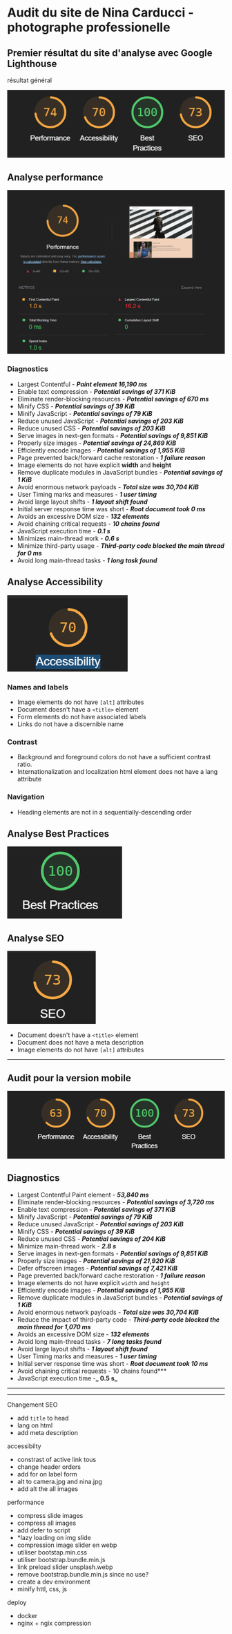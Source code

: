 # Audit du site de Nina Carducci - photographe professionelle

## Premier résultat du site d'analyse avec Google Lighthouse

résultat général

![alt text](image.png)

## Analyse performance

![alt text](image-1.png)

### Diagnostics

- Largest Contentful - **_Paint element 16,190 ms_**
- Enable text compression - **_Potential savings of 371 KiB_**
- Eliminate render-blocking resources - **_Potential savings of 670 ms_**
- Minify CSS - **_Potential savings of 39 KiB_**
- Minify JavaScript - **_Potential savings of 79 KiB_**
- Reduce unused JavaScript - **_Potential savings of 203 KiB_**
- Reduce unused CSS - **_Potential savings of 203 KiB_**
- Serve images in next-gen formats - **_Potential savings of 9,851 KiB_**
- Properly size images - **_Potential savings of 24,869 KiB_**
- Efficiently encode images - **_Potential savings of 1,955 KiB_**
- Page prevented back/forward cache restoration - **_1 failure reason_**
- Image elements do not have explicit **width** and **height**
- Remove duplicate modules in JavaScript bundles - **_Potential savings of 1 KiB_**
- Avoid enormous network payloads - **_Total size was 30,704 KiB_**
- User Timing marks and measures - **_1 user timing_**
- Avoid large layout shifts - **_1 layout shift found_**
- Initial server response time was short - **_Root document took 0 ms_**
- Avoids an excessive DOM size - **_132 elements_**
- Avoid chaining critical requests - **_10 chains found_**
- JavaScript execution time - **_0.1 s_**
- Minimizes main-thread work - **_0.6 s_**
- Minimize third-party usage - **_Third-party code blocked the main thread for 0 ms_**
- Avoid long main-thread tasks - **_1 long task found_**

## Analyse Accessibility

![alt text](image-2.png)

### Names and labels

- Image elements do not have `[alt]` attributes
- Document doesn't have a `<title>` element
- Form elements do not have associated labels
- Links do not have a discernible name

### Contrast

- Background and foreground colors do not have a sufficient contrast ratio.
- Internationalization and localization html element does not have a lang attribute

### Navigation

- Heading elements are not in a sequentially-descending order

## Analyse Best Practices

![alt text](image-3.png)

## Analyse SEO

![alt text](image-4.png)

- Document doesn't have a `<title>` element
- Document does not have a meta description
- Image elements do not have `[alt]` attributes

---

## Audit pour la version mobile

![alt text](image-5.png)

## Diagnostics

- Largest Contentful Paint element - **_53,840 ms_**
- Eliminate render-blocking resources - **_Potential savings of 3,720 ms_**
- Enable text compression - **_Potential savings of 371 KiB_**
- Minify JavaScript - **_Potential savings of 79 KiB_**
- Reduce unused JavaScript - **_Potential savings of 203 KiB_**
- Minify CSS - **_Potential savings of 39 KiB_**
- Reduce unused CSS - **_Potential savings of 204 KiB_**
- Minimize main-thread work - **_2.8 s_**
- Serve images in next-gen formats - **_Potential savings of 9,851 KiB_**
- Properly size images - **_Potential savings of 21,920 KiB_**
- Defer offscreen images - **_Potential savings of 7,421 KiB_**
- Page prevented back/forward cache restoration - **_1 failure reason_**
- Image elements do not have explicit `width` and `height`
- Efficiently encode images - **_Potential savings of 1,955 KiB_**
- Remove duplicate modules in JavaScript bundles - **_Potential savings of 1 KiB_**
- Avoid enormous network payloads - **_Total size was 30,704 KiB_**
- Reduce the impact of third-party code - **_Third-party code blocked the main thread for 1,070 ms_**
- Avoids an excessive DOM size - **_132 elements_**
- Avoid long main-thread tasks - **_7 long tasks found_**
- Avoid large layout shifts - **_1 layout shift found_**
- User Timing marks and measures - **_1 user timing_**
- Initial server response time was short - **_Root document took 10 ms_**
- Avoid chaining critical requests - 10 chains found\*\*\*
- JavaScript execution time -**_ 0.5 s_**



---

---


Changement
SEO
* add `title` to head
* lang on html
* add meta description

accessibilty
* constrast of active link tous
* change header orders
* add for on label form
* alt to camera.jpg and nina.jpg
* add alt the all images

performance
* compress slide images
* compress all images
* add defer to script
* *lazy loading on img slide
* compression image slider en webp
* utiliser bootstap.min.css
* utiliser bootstrap.bundle.min.js
* link preload slider unsplash.webp
* remove bootstrap.bundle.min.js since no use?
* create a dev environment
* minify httl, css, js

deploy
* docker
* nginx + ngix compression